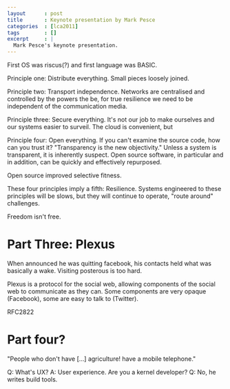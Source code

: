 ```yaml
---
layout      : post
title       : Keynote presentation by Mark Pesce
categories  : [lca2011]
tags        : []
excerpt     : |
  Mark Pesce's keynote presentation.
---
```


First OS was riscus(?) and first language was BASIC.

Principle one: Distribute everything. Small pieces loosely joined.

Principle two: Transport independence. Networks are centralised and controlled
by the powers the be, for true resilience we need to be independent of the
communication media.

Principle three: Secure everything. It's not our job to make ourselves and our
systems easier to surveil. The cloud is convenient, but 

Principle four: Open everything. If you can't examine the source code, how can
you trust it? "Transparency is the new objectivity." Unless a system is
transparent, it is inherently suspect. Open source software, in particular and
in addition, can be quickly and effectively repurposed.

Open source improved selective fitness.

These four principles imply a fifth: Resilience. Systems engineered to these
principles will be slows, but they will continue to operate, "route around"
challenges.

Freedom isn't free.

Part Three: Plexus
==================

When announced he was quitting facebook, his contacts held what was basically
a wake. Visiting posterous is too hard.

Plexus is a protocol for the social web, allowing components of the social web
to communicate as they can. Some components are very opaque (Facebook), some
are easy to talk to (Twitter).

RFC2822

Part four?
==========

"People who don't have [...] agriculture! have a mobile telephone."

Q: What's UX?
A: User experience. Are you a kernel developer?
Q: No, he writes build tools.


